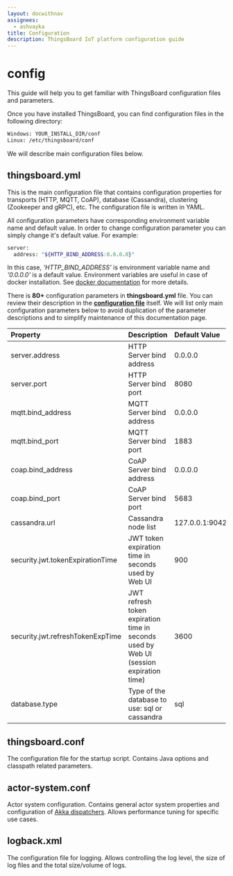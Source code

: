 ```yaml
---
layout: docwithnav
assignees:
  - ashvayka
title: Configuration
description: ThingsBoard IoT platform configuration guide
---
```


# config

This guide will help you to get familiar with ThingsBoard configuration files and parameters.

Once you have installed ThingsBoard, you can find configuration files in the following directory:

```bash
Windows: YOUR_INSTALL_DIR/conf
Linux: /etc/thingsboard/conf
```

We will describe main configuration files below.

## thingsboard.yml

This is the main configuration file that contains configuration properties for transports \(HTTP, MQTT, CoAP\), database \(Cassandra\), clustering \(Zookeeper and gRPC\), etc. The configuration file is written in YAML.

All configuration parameters have corresponding environment variable name and default value. In order to change configuration parameter you can simply change it's default value. For example:

```bash
server:
  address: "${HTTP_BIND_ADDRESS:0.0.0.0}"
```

In this case, _'HTTP\_BIND\_ADDRESS'_ is environment variable name and _'0.0.0.0'_ is a default value. Environment variables are useful in case of docker installation. See [docker documentation](https://docs.docker.com/compose/environment-variables/#/the-envfile-configuration-option) for more details.

There is **80+** configuration parameters in **thingsboard.yml** file. You can review their description in the [**configuration file**](https://raw.githubusercontent.com/thingsboard/thingsboard/master/application/src/main/resources/thingsboard.yml) itself. We will list only main configuration parameters below to avoid duplication of the parameter descriptions and to simplify maintenance of this documentation page.

| **Property** | **Description** | **Default Value** | **Environment Variable** |
| :--- | :--- | :--- | :--- |
| server.address | HTTP Server bind address | 0.0.0.0 | HTTP\_BIND\_ADDRESS |
| server.port | HTTP Server bind port | 8080 | HTTP\_BIND\_PORT |
| mqtt.bind\_address | MQTT Server bind address | 0.0.0.0 | MQTT\_BIND\_ADDRESS |
| mqtt.bind\_port | MQTT Server bind port | 1883 | MQTT\_BIND\_PORT |
| coap.bind\_address | CoAP Server bind address | 0.0.0.0 | COAP\_BIND\_ADDRESS |
| coap.bind\_port | CoAP Server bind port | 5683 | COAP\_BIND\_PORT |
| cassandra.url | Cassandra node list | 127.0.0.1:9042 | CASSANDRA\_URL |
| security.jwt.tokenExpirationTime | JWT token expiration time in seconds used by Web UI | 900 | JWT\_TOKEN\_EXPIRATION\_TIME |
| security.jwt.refreshTokenExpTime | JWT refresh token expiration time in seconds used by Web UI \(session expiration time\) | 3600 | JWT\_REFRESH\_TOKEN\_EXPIRATION\_TIME |
| database.type | Type of the database to use: sql or cassandra | sql | DATABASE\_TYPE |

## thingsboard.conf

The configuration file for the startup script. Contains Java options and classpath related parameters.

## actor-system.conf

Actor system configuration. Contains general actor system properties and configuration of [Akka dispatchers](http://doc.akka.io/docs/akka/current/java/dispatchers.html). Allows performance tuning for specific use cases.

## logback.xml

The configuration file for logging. Allows controlling the log level, the size of log files and the total size/volume of logs.

